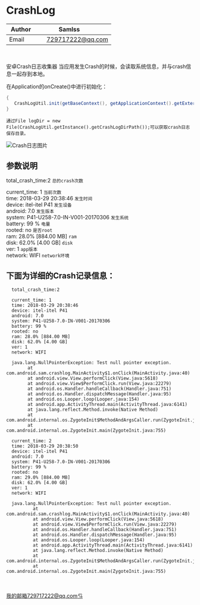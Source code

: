 # CrashLog
| Author        | Samlss           |
| ------------- |:-------------:|
| Email      | 729717222@qq.com |

<br>

安卓Crash日志收集器
当应用发生Crash的时候，会读取系统信息，并与crash信息一起存到本地。

在Application的onCreate()中进行初始化：
```Java
{
   CrashLogUtil.init(getBaseContext(), getApplicationContext().getExternalFilesDir("crash_log").getPath());
}
```

`通过File logDir = new File(CrashLogUtil.getInstance().getCrashLogDirPath());可以获取crash日志保存目录。`
 
![Crash日志图片](https://github.com/samlss/CrashLog/blob/master/screenshot/device-2018-03-28-175834.png)

## 参数说明
total_crash_time:2          `总的crash次数`
 
current_time: 1          `当前次数`<br>
time: 2018-03-29 20:38:46          `发生时间`<br>
device: itel-itel P41          `发生设备`<br>
android: 7.0          `发生版本`<br>
system: P41-U258-7.0-IN-V001-20170306          `发生系统`<br>
battery: 99 %          `电量`<br>
rooted: no          `是否root`<br>
ram: 28.0% [884.00 MB]          `ram`<br>
disk: 62.0% [4.00 GB]          `disk`<br>
ver: 1          `app版本`<br>
network: WIFI          `network环境`<br>

## 下面为详细的Crash记录信息：

      total_crash_time:2

      current_time: 1
      time: 2018-03-29 20:38:46
      device: itel-itel P41
      android: 7.0
      system: P41-U258-7.0-IN-V001-20170306
      battery: 99 %
      rooted: no
      ram: 28.0% [884.00 MB]
      disk: 62.0% [4.00 GB]
      ver: 1
      network: WIFI

      java.lang.NullPointerException: Test null pointer exception.     
            at com.android.sam.crashlog.MainActivity$1.onClick(MainActivity.java:40)
            at android.view.View.performClick(View.java:5618)
            at android.view.View$PerformClick.run(View.java:22279)
            at android.os.Handler.handleCallback(Handler.java:751)
            at android.os.Handler.dispatchMessage(Handler.java:95)
            at android.os.Looper.loop(Looper.java:154)
            at android.app.ActivityThread.main(ActivityThread.java:6141)
            at java.lang.reflect.Method.invoke(Native Method)
            at com.android.internal.os.ZygoteInit$MethodAndArgsCaller.run(ZygoteInit.java:865)
            at com.android.internal.os.ZygoteInit.main(ZygoteInit.java:755)

      current_time: 2
      time: 2018-03-29 20:38:50
      device: itel-itel P41
      android: 7.0
      system: P41-U258-7.0-IN-V001-20170306
      battery: 99 %
      rooted: no
      ram: 29.0% [884.00 MB]
      disk: 62.0% [4.00 GB]
      ver: 1
      network: WIFI

      java.lang.NullPointerException: Test null pointer exception.
              at com.android.sam.crashlog.MainActivity$1.onClick(MainActivity.java:40)
              at android.view.View.performClick(View.java:5618)
              at android.view.View$PerformClick.run(View.java:22279)
              at android.os.Handler.handleCallback(Handler.java:751)
              at android.os.Handler.dispatchMessage(Handler.java:95)
              at android.os.Looper.loop(Looper.java:154)
              at android.app.ActivityThread.main(ActivityThread.java:6141)
              at java.lang.reflect.Method.invoke(Native Method)
              at com.android.internal.os.ZygoteInit$MethodAndArgsCaller.run(ZygoteInit.java:865)
              at com.android.internal.os.ZygoteInit.main(ZygoteInit.java:755)

        
<br><br>
[我的邮箱729717222@qq.com:cupid:](https://mail.qq.com/cgi-bin/loginpage?autologin=n&errtype=1&clientuin=729717222&param=&sp=&tfcont=22%20serialization%3A%3Aarchive%205%200%200%204%200%200%200%208%20authtype%201%204%209%20clientuin%209%20729717222%206%20domain%206%20qq.com%202%20vm%203%20wsk&r=3d7101e9d6b9c6d02d5ec94b0a1f427e)
